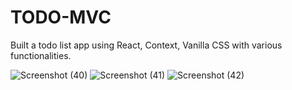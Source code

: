 # TODO-MVC

Built a todo list app using React, Context, Vanilla CSS with various functionalities.

![Screenshot (40)](https://user-images.githubusercontent.com/88779258/185734075-8f9ed3d9-9d59-4fed-9f8c-487e179eda05.png)
![Screenshot (41)](https://user-images.githubusercontent.com/88779258/185734077-97554edf-ed5f-43e4-bb66-86608383b818.png)
![Screenshot (42)](https://user-images.githubusercontent.com/88779258/185734078-14c0277f-79e5-471e-8c1d-b0dc77280666.png)
